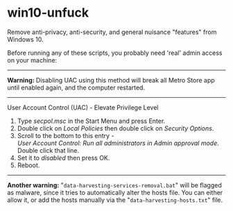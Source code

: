 # win10-unfuck
Remove anti-privacy, anti-security, and general nuisance "features" from Windows 10.

Before running any of these scripts, you probably need 'real' admin access on your machine:

------------------

**Warning:** Disabling UAC using this method will break all Metro Store app until enabled again, and the computer restarted.

------------------

User Account Control (UAC) - Elevate Privilege Level

1. Type *secpol.msc* in the Start Menu and press Enter.  
2. Double click on *Local Policies* then double click on *Security Options*.  
3. Scroll to the bottom to this entry -  
	*User Account Control: Run all administrators in Admin approval mode*.  
	Double click that line.  
4. Set it to *disabled* then press OK.  
5. Reboot.  

------------------

**Another warning:** "`data-harvesting-services-removal.bat`" will be flagged as malware, since it tries to automatically alter the hosts file. You can either allow it, or add the hosts manually via the "`data-harvesting-hosts.txt`" file.
